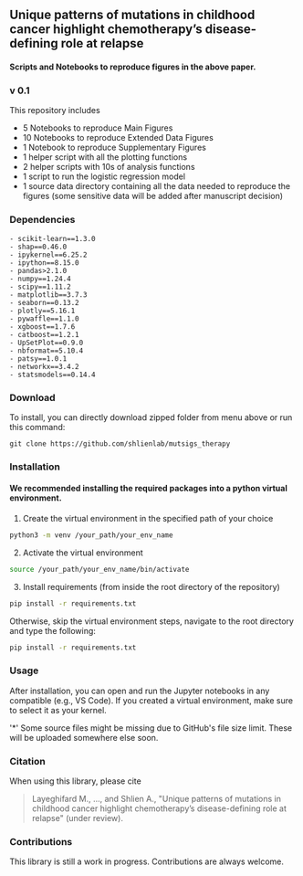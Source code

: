 
## Unique patterns of mutations in childhood cancer highlight chemotherapy’s disease-defining role at relapse

#### Scripts and Notebooks to reproduce figures in the above paper.



### v 0.1

This repository includes

* 5 Notebooks to reproduce Main Figures
* 10 Notebooks to reproduce Extended Data Figures
* 1 Notebook to reproduce Supplementary Figures
* 1 helper script with all the plotting functions
* 2 helper scripts with 10s of analysis functions
* 1 script to run the logistic regression model
* 1 source data directory containing all the data needed to reproduce the figures (some sensitive data will be added after manuscript decision)



### Dependencies

```
- scikit-learn==1.3.0
- shap==0.46.0
- ipykernel==6.25.2
- ipython==8.15.0
- pandas>2.1.0
- numpy==1.24.4
- scipy==1.11.2
- matplotlib==3.7.3
- seaborn==0.13.2
- plotly==5.16.1
- pywaffle==1.1.0
- xgboost==1.7.6
- catboost==1.2.1
- UpSetPlot==0.9.0
- nbformat==5.10.4
- patsy==1.0.1
- networkx==3.4.2
- statsmodels==0.14.4
```


### Download

To install, you can directly download zipped folder from menu above or run this command:
 
    git clone https://github.com/shlienlab/mutsigs_therapy



### Installation

#### We recommended installing the required packages into a python virtual environment.

1. Create the virtual environment in the specified path of your choice
```sh
python3 -m venv /your_path/your_env_name
```

2. Activate the virtual environment
```sh
source /your_path/your_env_name/bin/activate
```

3. Install requirements (from inside the root directory of the repository)
```sh
pip install -r requirements.txt
```

Otherwise, skip the virtual environment steps, navigate to the root directory and type the following:
```sh
pip install -r requirements.txt
```


### Usage

After installation, you can open and run the Jupyter notebooks in any compatible (e.g., VS Code).
If you created a virtual environment, make sure to select it as your kernel.

'\*' Some source files might be missing due to GitHub's file size limit. These will be uploaded somewhere else soon. 

### Citation

When using this library, please cite

> Layeghifard M., ..., and Shlien A., "Unique patterns of mutations in childhood cancer highlight chemotherapy’s disease-defining role at relapse" (under review).



### Contributions

This library is still a work in progress.
Contributions are always welcome.
